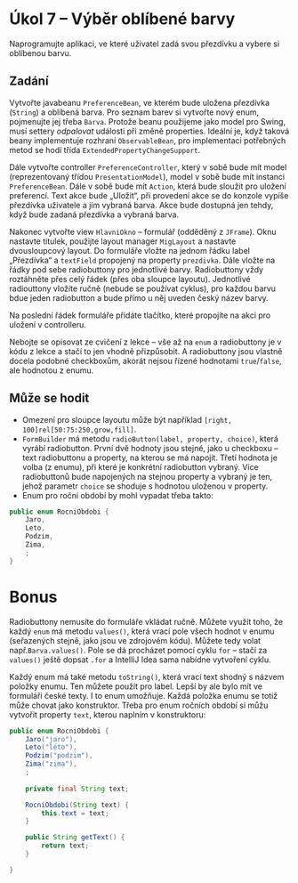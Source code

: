 # Úkol 7 – Výběr oblíbené barvy

Naprogramujte aplikaci, ve které uživatel zadá svou přezdívku a vybere si oblíbenou barvu.

## Zadání
Vytvořte javabeanu `PreferenceBean`, ve kterém bude uložena přezdívka (`String`) a oblíbená barva. Pro seznam barev si vytvořte nový enum,
pojmenujte jej třeba `Barva`. Protože beanu použijeme jako model pro Swing, musí settery *odpalovat* události při změně
properties. Ideální je, když taková beany implementuje rozhraní `ObservableBean`, pro implementaci potřebných metod se hodí
třída `ExtendedPropertyChangeSupport`.

Dále vytvořte controller `PreferenceController`, který v sobě bude mít model (reprezentovaný třídou `PresentationModel`), model v sobě bude mít
instanci `PreferenceBean`. Dále v sobě bude mít `Action`, která bude sloužit pro uložení preferencí. Text akce bude
„Uložit“, při provedení akce se do konzole vypíše přezdívka uživatele a jím vybraná barva. Akce bude dostupná jen tehdy,
když bude zadaná přezdívka a vybraná barva.

Nakonec vytvořte view `HlavniOkno` – formulář (odděděný z `JFrame`). Oknu nastavte titulek, použijte layout manager
`MigLayout` a nastavte dvousloupcový layout. Do formuláře vložte na jednom řádku label „Přezdívka“ a `textField` propojený
na property `prezdivka`. Dále vložte na řádky pod sebe radiobuttony pro jednotlivé barvy. Radiobuttony vždy roztáhněte
přes celý řádek (přes oba sloupce layoutu). Jednotlivé radiouttony vložíte ručně (nebude se používat cyklus), pro
každou barvu bdue jeden radiobutton a bude přímo u něj uveden český název barvy.

Na poslední řádek formuláře přidáte tlačítko, které propojíte na akci pro uložení v controlleru.

Nebojte se opisovat ze cvičení z lekce – vše až na `enum` a radiobuttony je v kódu z lekce a stačí to jen vhodně
přizpůsobit. A radiobuttony jsou vlastně docela podobné checkboxům, akorát nejsou řízené hodnotami `true`/`false`, ale
hodnotou z enumu.

## Může se hodit
* Omezení pro sloupce layoutu může být například `[right, 100]rel[50:75:250,grow,fill]`.
* `FormBuilder` má metodu `radioButton(label, property, choice)`, která vyrábí radiobutton. První dvě hodnoty jsou stejné, jako u checkboxu – text radiobuttonu a property, na kterou se má napojit. Třetí hodnota je volba (z enumu), při které je konkrétní radiobutton vybraný. Více radiobuttonů bude napojených na stejnou property a vybraný je ten, jehož parametr `choice` se shoduje s hodnotou uloženou v property. 
* Enum pro roční období by mohl vypadat třeba takto: 
```java
public enum RocniObdobi {
    Jaro,
    Leto,
    Podzim,
    Zima,
    ;
}
```

# Bonus

Radiobuttony nemusíte do formuláře vkládat ručně. Můžete využít toho, že každý `enum` má metodu `values()`, která vrací
pole všech hodnot v enumu (seřazených stejně, jako jsou ve zdrojovém kódu). Můžete tedy volat např.`Barva.values()`. Pole
se dá procházet pomocí cyklu `for` – stačí za `values()` ještě dopsat `.for` a IntelliJ Idea sama nabídne vytvoření cyklu.

Každý enum má také metodu `toString()`, která vrací text shodný s názvem položky enumu. Ten můžete použít pro label.
Lepší by ale bylo mít ve formuláři české texty. I to enum umožňuje. Každá položka enumu se totiž může chovat jako konstruktor.
Třeba pro enum ročních období si můžu vytvořit property `text`, kterou naplním v konstruktoru: 

```java
public enum RocniObdobi {
    Jaro("jaro"),
    Leto("léto"),
    Podzim("podzim"),
    Zima("zima"),
    ;
    
    private final String text;

    RocniObdobi(String text) {
        this.text = text;
    }

    public String getText() {
        return text;
    }

}
